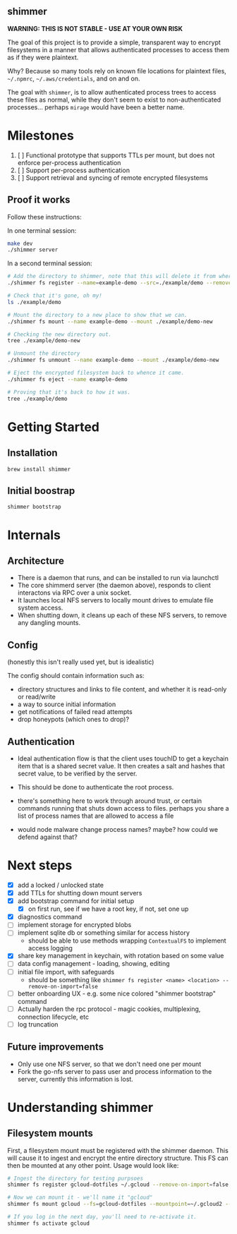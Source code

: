 shimmer
-----

**WARNING: THIS IS NOT STABLE - USE AT YOUR OWN RISK**

The goal of this project is to provide a simple, transparent way to encrypt filesystems in a manner that allows authenticated processes to access them as if they were plaintext.

Why? Because so many tools rely on known file locations for plaintext files, `~/.npmrc`, `~/.aws/credentials`, and on and on.

The goal with `shimmer`, is to allow authenticated process trees to access these files as normal, while they don't seem to exist to non-authenticated processes... perhaps `mirage` would have been a better name.

# Milestones
 1. [ ] Functional prototype that supports TTLs per mount, but does not enforce per-process authentication
 2. [ ] Support per-process authentication
 3. [ ] Support retrieval and syncing of remote encrypted filesystems


## Proof it works
Follow these instructions:

In one terminal session:
```sh
make dev
./shimmer server
```

In a second terminal session:
```sh
# Add the directory to shimmer, note that this will delete it from where it originally was.
./shimmer fs register --name=example-demo --src=./example/demo --remove-on-import=true

# Check that it's gone, oh my!
ls ./example/demo

# Mount the directory to a new place to show that we can.
./shimmer fs mount --name example-demo --mount ./example/demo-new 

# Checking the new directory out.
tree ./example/demo-new

# Unmount the directory
./shimmer fs unmount --name example-demo --mount ./example/demo-new

# Eject the encrypted filesystem back to whence it came.
./shimmer fs eject --name example-demo

# Proving that it's back to how it was.
tree ./example/demo
```

# Getting Started

## Installation
```
brew install shimmer
```

## Initial boostrap
```
shimmer bootstrap
```



# Internals
## Architecture
 - There is a daemon that runs, and can be installed to run via launchctl
 - The core shimmerd server (the daemon above), responds to client interactons via RPC over a unix socket.
 - It launches local NFS servers to locally mount drives to emulate file system access.
 - When shutting down, it cleans up each of these NFS servers, to remove any dangling mounts.


## Config
(honestly this isn't really used yet, but is idealistic)

The config should contain information such as:

 - directory structures and links to file content, and whether it is read-only or read/write
 - a way to source initial information
 - get notifications of failed read attempts
 - drop honeypots (which ones to drop)?


## Authentication
 - Ideal authentication flow is that the client uses touchID to get a keychain item that
 is a shared secret value. It then creates a salt and hashes that secret value, to be verified
 by the server.
 - This should be done to authenticate the root process.

 - there's something here to work through around trust, or certain commands running that shuts down
 access to files. perhaps you share a list of process names that are allowed to access a file

 - would node malware change process names? maybe? how could we defend against that?


# Next steps
 - [x] add a locked / unlocked state
 - [x] add TTLs for shutting down mount servers
 - [x] add bootstrap command for initial setup
    - [x] on first run, see if we have a root key, if not, set one up
 - [x] diagnostics command
 - [ ] implement storage for encrypted blobs
 - [ ] implement sqlite db or something similar for access history
   - should be able to use methods wrapping `ContextualFS` to implement access logging
 - [x] share key management in keychain, with rotation based on some value
 - [ ] data config management - loading, showing, editing
 - [ ] initial file import, with safeguards
   - should be something like `shimmer fs register <name> <location> --remove-on-import=false`
 - [ ] better onboarding UX - e.g. some nice colored "shimmer bootstrap" command
 - [ ] Actually harden the rpc protocol - magic cookies, multiplexing, connection lifecycle, etc
 - [ ] log truncation

 ## Future improvements
  - Only use one NFS server, so that we don't need one per mount
  - Fork the go-nfs server to pass user and process information to the server, currently this information is lost.

# Understanding shimmer

## Filesystem mounts

First, a filesystem mount must be registered with the shimmer daemon. This will cause it to ingest and encrypt the entire directory structure. This FS can then be mounted at any other point. Usage would look like:

```sh
# Ingest the directory for testing purpsoes
shimmer fs register gcloud-dotfiles ~/.gcloud --remove-on-import=false

# Now we can mount it - we'll name it "gcloud"
shimmer fs mount gcloud --fs=gcloud-dotfiles --mountpoint=~/.gcloud2 --ttl=8h

# If you log in the next day, you'll need to re-activate it.
shimmer fs activate gcloud
```
